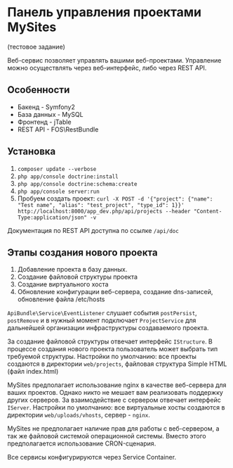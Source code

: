 Панель управления проектами MySites
========================

(тестовое задание)

Веб-сервис позволяет управлять вашими веб-проектами. 
Управление можно осуществлять через веб-интерфейс, либо через REST API.

Особенности
--------------
* Бакенд - Symfony2
* База данных - MySQL
* Фронтенд - jTable
* REST API - FOS\RestBundle

Установка
--------------

1. `composer update --verbose`
2. `php app/console doctrine:install`
3. `php app/console doctrine:schema:create`
4. `php app/console server:run`
5. Пробуем создать проект: `curl -X POST -d '{"project": {"name": "Test name", "alias": "test_project", "type_id": 1}}' http://localhost:8000/app_dev.php/api/projects --header "Content-Type:application/json" -v`

Документация по REST API доступна по ссылке `/api/doc`

Этапы создания нового проекта
--------------
1. Добавление проекта в базу данных.
2. Создание файловой структуры проекта
3. Создание виртуального хоста
4. Обновление конфигурации веб-сервера, создание dns-записей, обновление файла /etc/hosts

`ApiBundle\Service\EventListener` слушает события `postPersist`, `postRemove` и в нужный 
момент подключает `ProjectService` для дальнейшей организации инфраструктуры создаваемого проекта. 

За создание файловой структуры отвечает интерфейс `IStructure`. В процессе создания нового проекта пользователь может выбрать тип требуемой структуры.
Настройки по умолчанию: все проекты создаются в директории `web/projects`, файловая структура Simple HTML (файл index.html)

MySites предполагает использование nginx в качестве веб-сервера для ваших проектов.
Однако никто не мешает вам реализовать поддержку других серверов. За взаимодействие с сервером отвечает интерфейс `IServer`.
Настройки по умолчанию: все виртуальные хосты создаются в директории `web/uploads/vhosts`, сервер - `nginx`.

MySites не предполагает наличие прав для работы с веб-сервером, а так же файловой системой операционной системы. Вместо этого предполагается использование CRON-сценария.

Все сервисы конфигурируются через Service Container.